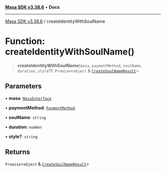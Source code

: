 [**Masa SDK v3.38.6**](../README.md) • **Docs**

***

[Masa SDK v3.38.6](../globals.md) / createIdentityWithSoulName

# Function: createIdentityWithSoulName()

> **createIdentityWithSoulName**(`masa`, `paymentMethod`, `soulName`, `duration`, `style`?): `Promise`\<`object` & [`CreateSoulNameResult`](../interfaces/CreateSoulNameResult.md)\>

## Parameters

• **masa**: [`MasaInterface`](../interfaces/MasaInterface.md)

• **paymentMethod**: [`PaymentMethod`](../type-aliases/PaymentMethod.md)

• **soulName**: `string`

• **duration**: `number`

• **style?**: `string`

## Returns

`Promise`\<`object` & [`CreateSoulNameResult`](../interfaces/CreateSoulNameResult.md)\>
